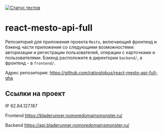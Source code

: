 [![Статус тестов](../../actions/workflows/tests.yml/badge.svg)](../../actions/workflows/tests.yml)

# react-mesto-api-full
Репозиторий для приложения проекта `Mesto`, включающий фронтенд и бэкенд части приложения со следующими возможностями: авторизации и регистрации пользователей, операции с карточками и пользователями. Бэкенд расположите в директории `backend/`, а фронтенд - в `frontend/`. 
  
Адрес репозитория: https://github.com/ratioglobus/react-mesto-api-full-gha

## Ссылки на проект

IP 62.84.127.187

Frontend https://bladerunner.nomoredomainsmonster.ru/

Backend https://api.bladerunner.nomoredomainsmonster.ru/
